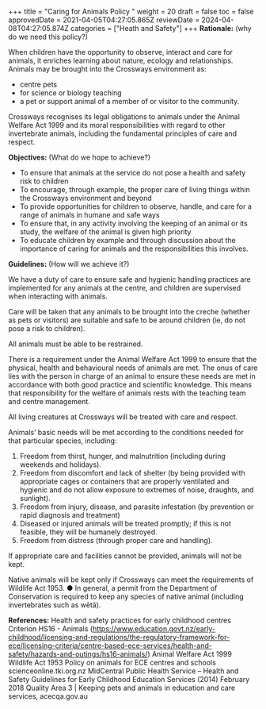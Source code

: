 +++
title = "Caring for Animals Policy  "
weight = 20
draft = false
toc = false
approvedDate = 2021-04-05T04:27:05.865Z
reviewDate = 2024-04-08T04:27:05.874Z
categories = ["Heath and Safety"]
+++
**Rationale:** (why do we need this policy?)

When children have the opportunity to observe, interact and care for animals, it enriches learning about nature, ecology and relationships.\
Animals may be brought into the Crossways environment as: 

* centre pets 
* for science or biology teaching 
* a pet or support animal of a member of or visitor to the community. 

Crossways recognises its legal obligations to animals under the Animal Welfare Act 1999 and its moral responsibilities with regard to other invertebrate animals, including the fundamental principles of care and respect.

**Objectives:** (What do we hope to achieve?)

* To ensure that animals at the service do not pose a health and safety risk to children
* To encourage, through example, the proper care of living things within the Crossways environment and beyond
* To provide opportunities for children to observe, handle, and care for a range of animals in humane and safe ways 
* To ensure that, in any activity involving the keeping of an animal or its study, the welfare of the animal is given high priority 
* To educate children by example and through discussion about the importance of caring for animals and the responsibilities this involves. 

**Guidelines:** (How will we achieve it?)

We have a duty of care to ensure safe and hygienic handling practices are implemented for any animals at the centre, and children are supervised when interacting with animals.

Care will be taken that any animals to be brought into the creche (whether as pets or visitors) are suitable and safe to be around children (ie, do not pose a risk to children).

All animals must be able to be restrained.

There is a requirement under the Animal Welfare Act 1999 to ensure that the physical, health and behavioural needs of animals are met. The onus of care lies with the person in charge of an animal to ensure these needs are met in accordance with both good practice and scientific knowledge. This means that responsibility for the welfare of animals rests with the teaching team and centre management. 

All living creatures at Crossways will be treated with care and respect.

Animals’ basic needs will be met according to the conditions needed for that particular species, including: 

1. Freedom from thirst, hunger, and malnutrition (including during weekends and holidays). 
2. Freedom from discomfort and lack of shelter (by being provided with appropriate cages or containers that are properly ventilated and hygienic and do not allow exposure to extremes of noise, draughts, and sunlight).
3. Freedom from injury, disease, and parasite infestation (by prevention or rapid diagnosis and treatment)
4. Diseased or injured animals will be treated promptly; if this is not feasible, they will be humanely destroyed.
5. Freedom from distress (through proper care and handling).

If appropriate care and facilities cannot be provided, animals will not be kept. 

Native animals will be kept only if Crossways can meet the requirements of Wildlife Act 1953. 
●	In general, a permit from the Department of Conservation is required to keep any species of native animal (including invertebrates such as wētā). 

**References:**
Health and safety practices for early childhood centres Criterion HS16 - Animals (https://www.education.govt.nz/early-childhood/licensing-and-regulations/the-regulatory-framework-for-ece/licensing-criteria/centre-based-ece-services/health-and-safety/hazards-and-outings/hs16-animals/) 
Animal Welfare Act 1999
Wildlife Act 1953
Policy on animals for ECE centres and schools scienceonline.tki.org.nz 
MidCentral Public Health Service – Health and Safety Guidelines for Early Childhood Education Services (2014)
February 2018 Quality Area 3 | Keeping pets and animals in education and care services, acecqa.gov.au